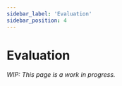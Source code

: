 ```yaml
---
sidebar_label: 'Evaluation'
sidebar_position: 4
---
```


# Evaluation

*WIP: This page is a work in progress.*

